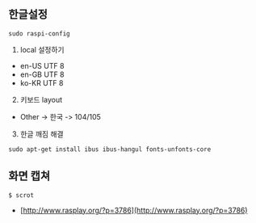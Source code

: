 ## 한글설정

```
sudo raspi-config
```

1. local 설정하기
- en-US UTF 8
- en-GB UTF 8
- ko-KR UTF 8

2. 키보드 layout
- Other -> 한국 -> 104/105


3. 한글 깨짐 해결
```
sudo apt-get install ibus ibus-hangul fonts-unfonts-core
```


## 화면 캡쳐

```
$ scrot
```

- [http://www.rasplay.org/?p=3786](http://www.rasplay.org/?p=3786)
